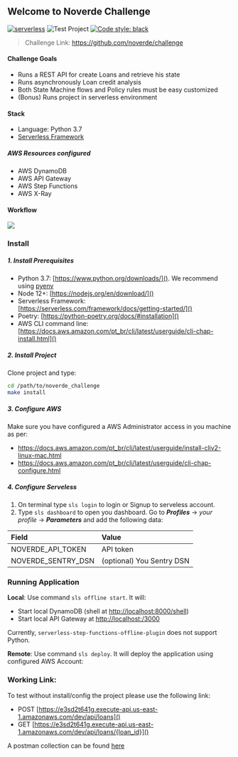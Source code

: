 ## Welcome to Noverde Challenge

[![serverless](http://public.serverless.com/badges/v3.svg)](http://www.serverless.com)
![Test Project](https://github.com/chrismaille/noverde_challenge/workflows/Test%20Project/badge.svg)
<a href="https://github.com/psf/black"><img alt="Code style: black" src="https://img.shields.io/badge/code%20style-black-000000.svg"></a>

> Challenge Link: https://github.com/noverde/challenge

#### Challenge Goals
* Runs a REST API for create Loans and retrieve his state
* Runs asynchronously Loan credit analysis
* Both State Machine flows and Policy rules must be easy customized
* (Bonus) Runs project in serverless environment

#### Stack
* Language: Python 3.7
* [Serverless Framework](https://serverless.com/)

##### AWS Resources configured
* AWS DynamoDB
* AWS API Gateway
* AWS Step Functions
* AWS X-Ray

#### Workflow
[![](https://mermaid.ink/img/eyJjb2RlIjoic2VxdWVuY2VEaWFncmFtXG5wYXJ0aWNpcGFudCBDIGFzIENsaWVudFxucGFydGljaXBhbnQgQSBhcyBBV1MgQVBJIEdhdGV3YXlcbnBhcnRpY2lwYW50IERCIGFzIER5bmFtb0RCXG5wYXJ0aWNpcGFudCBTTSBhcyBBV1MgU3RlcCBGdW5jdGlvbnNcbnBhcnRpY2lwYW50IEIgYXMgQmFja2VuZFxuQyAtPj4gQTogUE9TVCAvYXBpL2xvYW5zXG5BIC0-PiBEQjogU2F2ZSBuZXcgTG9hblxuQSAtPj4gQzogUmV0dXJuIExvYW4gSWRcbkEgLS0-PiBTTTogU3RhcnQgRXhlY3V0aW9uXG5Ob3RlIG92ZXIgREIsQjogUnVuIEFnZSBQb2xpY3kgXG5hbHQgUG9saWN5IGRlbmllZFxuU00gLT4-IERCOiBVcGRhdGUgTG9hblxuZW5kXG5Ob3RlIG92ZXIgREIsQjogUnVuIFNjb3JlIFBvbGljeSBcblNNIC0-PiBCOiBHZXQgU2NvcmVcbmFsdCBQb2xpY3kgZGVuaWVkXG5TTSAtPj4gREI6IFVwZGF0ZSBMb2FuXG5lbmRcbk5vdGUgb3ZlciBEQixCOiBSdW4gQ29tbWl0bWVudCBQb2xpY3kgXG5TTSAtPj4gQjogR2V0IFNjb3JlXG5TTSAtPj4gQjogR2V0IENvbW1pdG1lbnRcblNNIC0-PiBEQjogVXBkYXRlIExvYW5cbkMgLS0-PiBBOiBHRVQgL2FwaS9sb2Fucy86aWRcbkEgLS0-PiBEQjogR2V0IExvYW5cbkEgLS0-PiBDOiBSZXR1cm4gTG9hbiBzdGF0dXMiLCJtZXJtYWlkIjp7InRoZW1lIjoiZGVmYXVsdCJ9LCJ1cGRhdGVFZGl0b3IiOmZhbHNlfQ)](https://mermaid-js.github.io/mermaid-live-editor/#/edit/eyJjb2RlIjoic2VxdWVuY2VEaWFncmFtXG5wYXJ0aWNpcGFudCBDIGFzIENsaWVudFxucGFydGljaXBhbnQgQSBhcyBBV1MgQVBJIEdhdGV3YXlcbnBhcnRpY2lwYW50IERCIGFzIER5bmFtb0RCXG5wYXJ0aWNpcGFudCBTTSBhcyBBV1MgU3RlcCBGdW5jdGlvbnNcbnBhcnRpY2lwYW50IEIgYXMgQmFja2VuZFxuQyAtPj4gQTogUE9TVCAvYXBpL2xvYW5zXG5BIC0-PiBEQjogU2F2ZSBuZXcgTG9hblxuQSAtPj4gQzogUmV0dXJuIExvYW4gSWRcbkEgLS0-PiBTTTogU3RhcnQgRXhlY3V0aW9uXG5Ob3RlIG92ZXIgREIsQjogUnVuIEFnZSBQb2xpY3kgXG5hbHQgUG9saWN5IGRlbmllZFxuU00gLT4-IERCOiBVcGRhdGUgTG9hblxuZW5kXG5Ob3RlIG92ZXIgREIsQjogUnVuIFNjb3JlIFBvbGljeSBcblNNIC0-PiBCOiBHZXQgU2NvcmVcbmFsdCBQb2xpY3kgZGVuaWVkXG5TTSAtPj4gREI6IFVwZGF0ZSBMb2FuXG5lbmRcbk5vdGUgb3ZlciBEQixCOiBSdW4gQ29tbWl0bWVudCBQb2xpY3kgXG5TTSAtPj4gQjogR2V0IFNjb3JlXG5TTSAtPj4gQjogR2V0IENvbW1pdG1lbnRcblNNIC0-PiBEQjogVXBkYXRlIExvYW5cbkMgLS0-PiBBOiBHRVQgL2FwaS9sb2Fucy86aWRcbkEgLS0-PiBEQjogR2V0IExvYW5cbkEgLS0-PiBDOiBSZXR1cm4gTG9hbiBzdGF0dXMiLCJtZXJtYWlkIjp7InRoZW1lIjoiZGVmYXVsdCJ9LCJ1cGRhdGVFZGl0b3IiOmZhbHNlfQ)

### Install
##### 1. Install Prerequisites
* Python 3.7: [https://www.python.org/downloads/](). We recommend using
  [pyenv](https://github.com/pyenv/pyenv-installer)
* Node 12+: [https://nodejs.org/en/download/]()
* Serverless Framework: [https://serverless.com/framework/docs/getting-started/]()
* Poetry: [https://python-poetry.org/docs/#installation]()
* AWS CLI command line: [https://docs.aws.amazon.com/pt_br/cli/latest/userguide/cli-chap-install.html]()

##### 2. Install Project
Clone project and type:
```bash
cd /path/to/noverde_challenge
make install
```

##### 3. Configure AWS
Make sure you have configured a AWS Administrator access in you machine
as per:
* https://docs.aws.amazon.com/pt_br/cli/latest/userguide/install-cliv2-linux-mac.html
* https://docs.aws.amazon.com/pt_br/cli/latest/userguide/cli-chap-configure.html

##### 4. Configure Serveless
1. On terminal type `sls login` to login or Signup to serveless
   account.
2. Type `sls dashboard` to open you dashboard. Go to ***Profiles*** ->
   *your profile* -> ***Parameters*** and add the following data:

| Field              | Value                     |
|:-------------------|:--------------------------|
| NOVERDE_API_TOKEN  | API token            |
| NOVERDE_SENTRY_DSN | (optional) You Sentry DSN |

### Running Application
**Local**: Use command `sls offline start`. It will:
* Start local DynamoDB (shell at [http://localhost:8000/shell]())
* Start local API Gateway at [http://localhost:/3000]()

Currently, `serverless-step-functions-offline-plugin` does not support Python.

**Remote**: Use command `sls deploy`. It will deploy the application using configured AWS Account:

### Working Link:
To test without install/config the project please use the following link:
* POST [https://e3sd2t641g.execute-api.us-east-1.amazonaws.com/dev/api/loans]()
* GET [https://e3sd2t641g.execute-api.us-east-1.amazonaws.com/dev/api/loans/{loan_id}]()

A postman collection can be found [here](https://www.getpostman.com/collections/48f4195a121fc89a11e2)